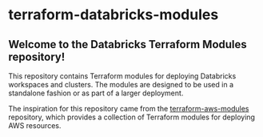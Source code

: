 # terraform-databricks-modules

## Welcome to the Databricks Terraform Modules repository!

This repository contains Terraform modules for deploying Databricks workspaces and clusters. The modules are designed to be used in a standalone fashion or as part of a larger deployment.

The inspiration for this repository came from the [terraform-aws-modules](github.com/terraform-aws-modules) repository, which provides a collection of Terraform modules for deploying AWS resources.
